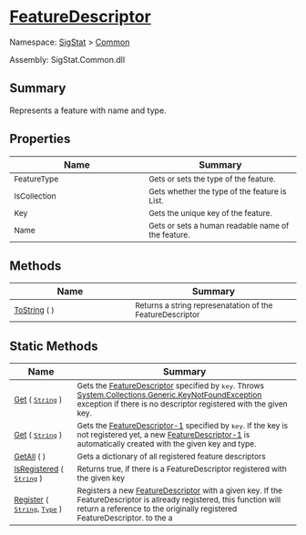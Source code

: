 # [FeatureDescriptor](./FeatureDescriptor.md)

Namespace: [SigStat]() > [Common](./README.md)

Assembly: SigStat.Common.dll

## Summary
Represents a feature with name and type.

## Properties

| Name | Summary | 
| --- | --- | 
| <sub>FeatureType</sub><img style="cursor:not-allowed; width:200px;"/>| <sub>Gets or sets the type of the feature.</sub>| <br>
| <sub>IsCollection</sub><img style="cursor:not-allowed; width:200px;"/>| <sub>Gets whether the type of the feature is List.</sub>| <br>
| <sub>Key</sub><img style="cursor:not-allowed; width:200px;"/>| <sub>Gets the unique key of the feature.</sub>| <br>
| <sub>Name</sub><img style="cursor:not-allowed; width:200px;"/>| <sub>Gets or sets a human readable name of the feature.</sub>| <br>


## Methods

| Name | Summary | 
| --- | --- | 
| <sub>[ToString](./Methods/FeatureDescriptor-100663420.md) (  )</sub><img style="cursor:not-allowed; width:200px;"/>| <sub>Returns a string represenatation of the FeatureDescriptor</sub>| <br>


## Static Methods

| Name | Summary | 
| --- | --- | 
| <sub>[Get](./Methods/FeatureDescriptor-100663417.md) ( [`String`](https://docs.microsoft.com/en-us/dotnet/api/System.String) )</sub><img style="cursor:not-allowed; width:200px;"/>| <sub>Gets the [FeatureDescriptor](https://github.com/hargitomi97/sigstat/blob/master/docs/md/SigStat/Common/FeatureDescriptor.md) specified by `key`.  Throws [System.Collections.Generic.KeyNotFoundException](https://docs.microsoft.com/en-us/dotnet/api/System.Collections.Generic.KeyNotFoundException) exception if there is no descriptor registered with the given key.</sub>| <br>
| <sub>[Get](./Methods/FeatureDescriptor-100663419.md) ( [`String`](https://docs.microsoft.com/en-us/dotnet/api/System.String) )</sub><img style="cursor:not-allowed; width:200px;"/>| <sub>Gets the [FeatureDescriptor-1](https://github.com/hargitomi97/sigstat/blob/master/docs/md/SigStat/Common/FeatureDescriptor-1.md) specified by `key`.  If the key is not registered yet, a new [FeatureDescriptor-1](https://github.com/hargitomi97/sigstat/blob/master/docs/md/SigStat/Common/FeatureDescriptor-1.md) is automatically created with the given key and type.</sub>| <br>
| <sub>[GetAll](./Methods/FeatureDescriptor-100663418.md) (  )</sub><img style="cursor:not-allowed; width:200px;"/>| <sub>Gets a dictionary of all registered feature descriptors</sub>| <br>
| <sub>[IsRegistered](./Methods/FeatureDescriptor-100663415.md) ( [`String`](https://docs.microsoft.com/en-us/dotnet/api/System.String) )</sub><img style="cursor:not-allowed; width:200px;"/>| <sub>Returns true, if there is a FeatureDescriptor registered with the given key</sub>| <br>
| <sub>[Register](./Methods/FeatureDescriptor-100663416.md) ( [`String`](https://docs.microsoft.com/en-us/dotnet/api/System.String), [`Type`](https://docs.microsoft.com/en-us/dotnet/api/System.Type) )</sub><img style="cursor:not-allowed; width:200px;"/>| <sub>Registers a new [FeatureDescriptor](https://github.com/hargitomi97/sigstat/blob/master/docs/md/SigStat/Common/FeatureDescriptor.md) with a given key.  If the FeatureDescriptor is allready registered, this function will  return a reference to the originally registered FeatureDescriptor.  to the a</sub>| <br>


